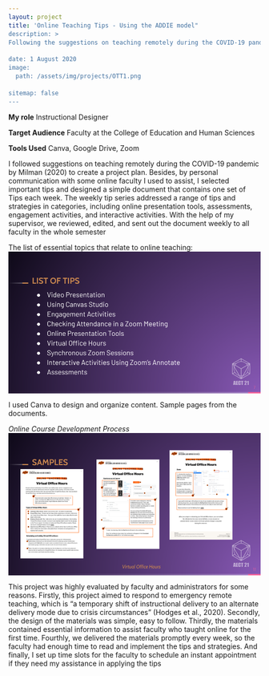 ```yaml
---
layout: project
title: 'Online Teaching Tips - Using the ADDIE model"
description: >
Following the suggestions on teaching remotely during the COVID-19 pandemic by Milman (2020), I planned and developed this project during Fall 2020 to provide instant guidance to all EHS College faculty. In this project, I also applied the ADDIE model to organize and develop the content.

date: 1 August 2020
image: 
  path: /assets/img/projects/OTT1.png

sitemap: false
---
```


**My role** Instructional Designer

**Target Audience** Faculty at the College of Education and Human Sciences

**Tools Used** Canva, Google Drive, Zoom

I followed suggestions on teaching remotely during the COVID-19 pandemic by Milman (2020) to create a project plan. Besides, by personal communication with some online faculty I used to assist, I selected important tips and designed a simple document that contains one set of Tips each week. The weekly tip series addressed a range of tips and strategies in categories, including online presentation tools, assessments, engagement activities, and interactive activities. With the help of my supervisor, we reviewed, edited, and sent out the document weekly to all faculty in the whole semester

The list of essential topics that relate to online teaching:
​<img align="center" src="/assets/img/projects/OTT2.png">

I used Canva to design and organize content. Sample pages from the documents.

*Online Course Development Process*
​<img align="center" src="/assets/img/projects/OTT3.png">

This project was highly evaluated by faculty and administrators for some reasons. Firstly, this project aimed to respond to emergency remote teaching, which is “a temporary shift of instructional  delivery to an alternate delivery mode due to crisis circumstances” (Hodges et al., 2020). Secondly, the design of the materials was simple, easy to follow. Thirdly, the materials contained essential information to assist faculty who taught online for the first time. Fourthly, we delivered the materials promptly every 
week, so the faculty had enough time to read and implement the tips and strategies. And finally, I set up time slots for the faculty to schedule an instant appointment if they need my assistance in applying the tips